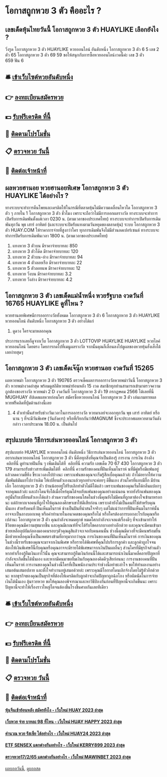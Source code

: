 # โอกาสถูกหวย 3 ตัว คืออะไร ?
## เลขเด็ดหุ้นไทยวันนี้ โอกาสถูกหวย 3 ตัว HUAYLIKE เลือกยังไง ?
วิ่งรูด โอกาสถูกหวย 3 ตัว HUAYLIKE หวยออนไลน์ อันดับหนึ่ง โอกาสถูกหวย 3 ตัว 6 5
เลข 2 ตัว 65 โอกาสถูกหวย 3 ตัว 69 59
ขอให้สนุกกับการซื้อหวยออนไลน์งวดนี้ค่ะ
เลข 3 ตัว         659
ฟัน 6

## 🛎 [เข้าเว็บไซต์หวยอันดับหนึ่ง](https://bit.ly/3BG5bNw)
## 👉 [ลงทะเบียนสมัครหวย](https://bit.ly/3BG5bNw)
## 💵 [รับฟรีเครดิต ที่นี้](https://bit.ly/3C3mvgS)
## 👑 [ติดตามโปรโมชั่น](https://bit.ly/3C3mvgS)
## 📋 [ตรวจหวย วันนี้](https://bit.ly/3C3mvgS)
## 📱 [ติดต่อเจ้าหน้าที่](https://bit.ly/3C3mvgS)

## ผลหวยฮานอย หวยฮานอยพิเศษ โอกาสถูกหวย 3 ตัว HUAYLIKE ได้อย่างไร ?
ทางระบบจะทำการคืนโพยและเครดิตให้ในกรณีที่ตลาดหุ้นไม่มีความเคลื่อนไหวใด โอกาสถูกหวย 3 ตัว ๆ ภายใน 1 โอกาสถูกหวย 3 ตัว ชั่วโมง เพราะจะถือว่าไม่มีการออกผลรางวัล
ทางระบบจะทำการเปิดรับการเดิมพันตั้งแต่เวลา 0230 น. (ตามเวลาของประเทศไทย)
ทางระบบจะทำการเปิดรับการเดิมพันทุกวัน พุธ เสาร์ อาทิตย์ (และระบบจะปิดรับแทงตามวันหยุดของตลาดหุ้น)
ระบบ โอกาสถูกหวย 3 ตัว HUAY.COM ให้ราคาการจ่ายที่สูงกว่าใคร ทุกการเดิมพันจึงไม่มีส่วนลดเปอร์เซนต์
ทางระบบจะทำการปิดรับการเดิมพันเวลา 1800 น. (ตามเวลาของประเทศไทย)
1. แทงหวย 3 ตัวบน มีราคาจ่ายบาทละ 850
2. แทงหวย 3 ตัวโต๊ด มีราคาจ่ายบาทละ 120
3. แทงหวย 2 ตัวบน-ล่าง มีราคาจ่ายบาทละ 94
4. แทงหวย 4 ตัวลอยเรือ มีราคาจ่ายบาทละ 22
5. แทงหวย 5 ตัวลอยแพ มีราคาจ่ายบาทละ 12
6. แทงหวย วิ่งบน มีราคาจ่ายบาทละ 3.2
7. แทงหวย วิ่งล่าง มีราคาจ่ายบาทละ 4.2

## โอกาสถูกหวย 3 ตัว เลขเด็ดแม่น้ำหนึ่ง หวยรัฐบาล งวดวันที่ 16765 HUAYLIKE ดูที่ไหน ?
หวยฮานอยพิเศษมีการออกรางวัลทั้งหมด โอกาสถูกหวย 3 ตัว 6 โอกาสถูกหวย 3 ตัว HUAYLIKE หวยออนไลน์ อันดับหนึ่ง โอกาสถูกหวย 3 ตัว อย่างได้แก่
1. ดูดวง ใครจะมาหลอกคุณ

ประการแรกเลยก็ดูจากเว็บ โอกาสถูกหวย 3 ตัว LOTTOVIP HUAYLIKE HUAYLIKE หวยไลค์ หวยออนไลน์ โดยตรง โดยการกดไปที่เมนูผลรางวัล จากนั้นคุณก็เลื่อนลงไปดูผลของหวยหุ้นฮั่งเส็งได้เลยง่ายสุดๆ

## โอกาสถูกหวย 3 ตัว เลขเด็ดเจ๊นุ๊ก หวยฮานอย งวดวันที่ 15265
ผลหวยพม่า โอกาสถูกหวย 3 ตัว 190765 ตรวจเช็คผลการออกรางวัลหวยพม่าวันนี้ โอกาสถูกหวย 3 ตัว หวยพม่างวดล่าสุด พร้อมดูสถิติหวยพม่าย้อนหลัง 15 งวด สมาชิกทุกท่านสามารถเข้ามาตรวจความถูกต้องของรางวัล หวยพม่า 2 D งวดวันที่ โอกาสถูกหวย 3 ตัว 19 กรกฏษคม 2566 ได้เลยที่นี่ MUGHUAY อัปเดตผลหวยก่อนใคร
สมัครซื้อหวยออนไลน์ โอกาสถูกหวย 3 ตัว เล่นเกมทายผลหวยฟรีคลิดที่ปุ่มด้านล่างนี้เลย
1. 4 ตัวเท่านั้นสำหรับช่วงวันเวลาในการออกรางวัล หวยมาเลย์จะออกทุกวัน พุธ เสาร์ อาทิตย์ หรือนาน ๆ ที่จะมีวันพิเศษ (วันอังคาร) หรือที่เรียกกันว่าMAGNUM ซึ่งจะประกาศผลหวยตามวันดังกล่าว เวลาประมาณ 18.00 น. เป็นต้นไป

## สรุปแบบย่อ วิธีการเล่นหวยออนไลน์ โอกาสถูกหวย 3 ตัว
สรุปแบบย่อ HUAYLIKE หวยออนไลน์ อันดับหนึ่ง วิธีการเล่นหวยออนไลน์ โอกาสถูกหวย 3 ตัว อยากเล่นหวยออนไลน์ โอกาสถูกหวย 3 ตัว นี่คือทุกสิ่งที่คุณจำเป็นต้องรู้
การงาน
การเงิน
อ้างอิง  คลิกที่นี่
ดูทำนายฝันอื่น ๆ เพิ่มเติมได้ที่  คลิกที่นี่
ความรัก
เลขเด็ด
70 67 430 โอกาสถูกหวย 3 ตัว 179
สามารถรับข่าวสารเพิ่มเติมได้ที่  คลิกที่นี่
ความรักของคนที่ฝันเห็นมโนราห์ นที่มีคู่หรือมีแฟนอยู่แล้วลดความขี้หึง ขี้ระแวงลงไปบ้างนะ เพราะแฟนของคุณจะเริ่มรู้สึกเบื่อคุณแล้วล่ะ ถ้าไม่อยากให้ความสัมพันธ์มันแย่ไปกว่าเดิม ให้เปลี่ยนตัวเองนะแล้วทุกอย่างจะค่อยๆ ดีขึ้นเอง ส่วนใครที่แอบมีกิ๊ก มีบ้านเล็ก โอกาสถูกหวย 3 ตัว บ้านน้อยอยู่ให้รีบเลิกทำตัวไม่ดีได้แล้ว เพราะแฟนของคุณเริ่มได้กลิ่นแปลกๆจากคุณแล้วล่ะ และถ้าโดนจับได้เมื่อไหร่คุณได้จบกับแฟนของคุณอย่างแน่นอน หากยังรักแฟนของคุณอยู่นั้นรีบเปลี่ยนตัวเองได้แล้ว ส่วนความรักของคนโสดในช่วงนี้คุณยังไม่มีคนที่ถูกตาต้องใจเข้ามาหรอกนะ แต่ถ้าหากเจอคนที่ถูกใจให้คุณลองศึกษาเขาให้ดีเสียก่อน เพราะเค้ายังไม่เป็นคนที่ใช่สำหรับคุณนั่นเอง
สำหรับคนที่ ฝันเห็นมโนราห์ ช่างเป็นฝันที่น่าสนใจจริงๆ แต่ไม่แน่ว่าการที่ฝันเห็นมโนราห์นั้นอาจจะเป็นลางบอกเหตุ หรือคำทำนายในอนาคตของคุณหรือไม่ หรือใครต้องการบอกอะไรกับคุณหรือเปล่านะ โอกาสถูกหวย 3 ตัว คุณกำลังจะหมดทุกข์ หมดโศกกำลังจะเจอแต่เรื่องดีๆ ที่จะเข้ามาทำให้ชีวิตของคุณมีความสุขมากขึ้น และคุณมีเกณฑ์ที่จะได้รับโชคลาภบางอย่างอีกด้วย และคุณจะมีคนเข้ามาช่วยเหลืออุปถัมภ์ลองมองคนรอบๆตัวคุณดูสิแล้วจะเจอกับคนคนนั้น ช่วงนี้คุณมีดวงที่จะมีคนพร้อมยื่นมือช่วยเหลือคุณซี่งเป็นเพศตรงข้ามที่อายุมากกว่าคุณ
การเงินของคนที่ฝันเห็นมโนราห์ การเงินของคุณในช่วงนี้รายรับของคุณจะมาจากเงินพิเศษ หรือรายได้พิเศษที่คุณไปบริการลูกค้า และลูกค้าถูกใจจนต้องให้เงินพิเศษก็นี้กับคุณหรือคุณอาจจะมีรายได้พิเศษมาจากเงินปันผลอื่นๆ ส่วนใครที่มีธุรกิจส่วนตัวหากทำเรื่องกู้ยืมเงินเอาไว้นั้น คุณจะสามารถกู้ยืมเงินก้อนนี้ได้และสามารถนำเงินนี้มาคลี่คลายปัญหาที่กำลังจะเกิดขึ้นได้นั่นเอง และหากมีคนมาขอยืมเงินกับคุณลองคิดดีๆเสียก่อนนะ
การงานของคนที่ฝันเห็นมโนราห์ การงานของคุณในช่วงนี้ใครที่เป็นพนักงานประจำช่วงนี้อย่าชะล่าใจ ขอให้ทำผลงานอย่างเสมอต้นเสมอปลาย และตั้งใจทำงานอยู่เสมอด้วยล่ะ เพราะคุณมีโอกาสโดนเลิกจ้างโดยไม่รู้ตัวอีกด้วยนะ หากธุรกิจของคุณเป็นธุรกิจที่ต้องให้เครดิตกับลูกค้าจะเกิดปัญหาถูกฉ้อโกง หรือผิดนัดในการจ่ายเงินได้นั่นเอง ลุ้นรวยหวย ขอให้คุณลองพิจารณาและหาวิธีป้องกันก่อนที่ปัญหานี้จะเกิดขึ้นนะ เพราะปัญหานี้จะทำให้เรื่องราวใหญ่โตจนต้องขึ้นโรงขึ้นศาลกันเลยทีเดียว

## 🛎 [เข้าเว็บไซต์หวยอันดับหนึ่ง](https://bit.ly/3BG5bNw)
## 👉 [ลงทะเบียนสมัครหวย](https://bit.ly/3BG5bNw)
## 💵 [รับฟรีเครดิต ที่นี้](https://bit.ly/3C3mvgS)
## 👑 [ติดตามโปรโมชั่น](https://bit.ly/3C3mvgS)
## 📋 [ตรวจหวย วันนี้](https://bit.ly/3C3mvgS)
## 📱 [ติดต่อเจ้าหน้าที่](https://bit.ly/3C3mvgS)

#### [หุ้นจีนเช้าย้อนหลัง สมัครยังไง - เว็บใหม่ HUAY 2023 ล่าสุด](https://atom.io/themes/หุ้นจีนเช้าย้อนหลัง%20สมัครยังไง%20-%20เว็บใหม่%20huay%202023%20ล่าสุด)
#### [เว็บหวย จ่าย บาทละ 98 ที่ไหน - เว็บใหม่ HUAY HAPPY 2023 ล่าสุด](https://atom.io/themes/เว็บหวย%20จ่าย%20บาทละ%2098%20ที่ไหน%20-%20เว็บใหม่%20huay%20happy%202023%20ล่าสุด)
#### [คำนวณ หวย รัสเซีย ได้อย่างไร - เว็บใหม่ HUAY24 2023 ล่าสุด](https://atom.io/themes/คำนวณ%20หวย%20รัสเซีย%20ได้อย่างไร%20-%20เว็บใหม่%20huay24%202023%20ล่าสุด)
#### [ETF SENSEX แตกต่างกันอย่างไร - เว็บใหม่ KERRY899 2023 ล่าสุด](https://atom.io/themes/etf%20sensex%20แตกต่างกันอย่างไร%20-%20เว็บใหม่%20kerry899%202023%20ล่าสุด)
#### [ตรวจหวย17/2/65 แตกต่างกันอย่างไร - เว็บใหม่ MAWINBET 2023 ล่าสุด](https://atom.io/themes/ตรวจหวย17265%20แตกต่างกันอย่างไร%20-%20เว็บใหม่%20mawinbet%202023%20ล่าสุด)

[ผลบอลวันนี้](https://siamsport.tv "ผลบอลวันนี้"), [ดูบอลสด](https://siamsport.tv/ดูบอลสด "ดูบอลสด")